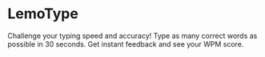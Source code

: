 # LemoType
Challenge your typing speed and accuracy! Type as many correct words as possible in 30 seconds. Get instant feedback and see your WPM score.
